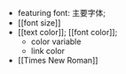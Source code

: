 - featuring font: 主要字体;
- [[font size]]
- [[text color]]; [[font color]]; 
    - color variable
    - link color
- [[Times New Roman]]
